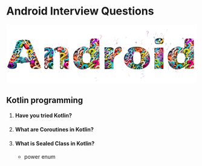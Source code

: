 # Android Interview Questions
![Android Interview Questions](icon.png)

## Kotlin programming

1. #### Have you tried Kotlin?

2. #### What are Coroutines in Kotlin?

3. #### What is Sealed Class in Kotlin?
   * power enum

